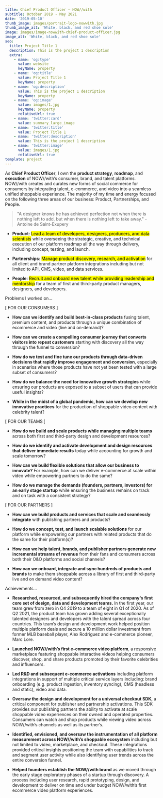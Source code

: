 ```yaml
---
title: Chief Product Officer — NOW//with
subtitle: October 2019 - May 2021
date: '2019-05-10'
thumb_image: images/portrait-logo-nowwith.jpg
thumb_image_alt: 'White, black, and red shoe sole'
image: images/image-nowwith-chief-product-officer.jpg
image_alt: 'White, black, and red shoe sole'
seo:
  title: Project Title 1
  description: This is the project 1 description
  extra:
    - name: 'og:type'
      value: website
      keyName: property
    - name: 'og:title'
      value: Project Title 1
      keyName: property
    - name: 'og:description'
      value: This is the project 1 description
      keyName: property
    - name: 'og:image'
      value: images/1.jpg
      keyName: property
      relativeUrl: true
    - name: 'twitter:card'
      value: summary_large_image
    - name: 'twitter:title'
      value: Project Title 1
    - name: 'twitter:description'
      value: This is the project 1 description
    - name: 'twitter:image'
      value: images/1.jpg
      relativeUrl: true
template: project
---
```

As **Chief Product Officer**, I own the  **product strategy**, **roadmap**, and **execution** of NOW//with’s consumer, brand, and talent platforms.  NOW//with creates and curates new forms of social commerce for consumers by integrating talent, e-commerce, and video into a seamless unified shoppable experience. The majority of my time and energy focused on the following three areas of our business: Product, Partnerships, and People.

> "A designer knows he has achieved perfection not when there is nothing left to add, but when there is nothing left to take away." -Antoine de Saint-Exupery

*   **Product**: <mark>Lead a team of developers, designers, producers, and data scientists</mark> while overseeing the strategic, creative, and technical execution of our platform roadmap all the way through delivery, including concept, testing, and launch.

<!---->

*   **Partnerships**: <mark>Manage product discovery, research, and activation</mark> for all client and brand partner platform integrations including but not limited to API, CMS, video, and data services.

<!---->

*   **People**: <mark>Recruit and onboard new talent while providing leadership and mentorship</mark> for a team of first and third-party product managers, designers, and developers.

Problems I worked on...

\[ FOR OUR CONSUMERS ]

*   **How can we identify and build best-in-class products** fusing talent, premium content, and products through a unique combination of ecommerce and video (live and on-demand)?

*   **How can we create a compelling consumer journey that converts visitors into repeat customers** starting with discovery all the way through the funnel to conversion?

*   **How do we test and fine tune our products through data-driven decisions that rapidly improve engagement and conversion**, especially in scenarios where those products have not yet been tested with a large subset of consumers?

*   **How do we balance the need for innovative growth strategies** while ensuring our products are exposed to a subset of users that can provide useful insights?

*   **While in the midst of a global pandemic, how can we develop new innovative practices** for the production of shoppable video content with celebrity talent?

\[ FOR OUR TEAMS ]

*   **How do we build and scale products while managing multiple teams** across both first and third-party design and development resources?

*   **How do we identify and activate development and design resources that deliver immediate results** today while accounting for growth and scale tomorrow?

*   **How can we build flexible solutions that allow our business to innovate?** For example, how can we deliver e-commerce at scale within video while empowering partners to do the same?

*   **How do we manage the demands (founders, partners, investors) for an early stage startup** while ensuring the business remains on track and on task with a consistent strategy?

\[ FOR OUR PARTNERS ]

*   **How can we build products and services that scale and seamlessly integrate** with publishing partners and products?

*   **How do we concept, test, and launch scalable solutions** for our platform while empowering our partners with related products that do the same for their platform(s)?

*   **How can we help talent, brands, and publisher partners generate new incremental streams of revenue** from their fans and consumers across both their O\&O platforms and social channels?

*   **How can we onboard, integrate and sync hundreds of products and brands** to make them shoppable across a library of first and third-party live and on demand video content?

Achievements...

*   **Researched, resourced, and subsequently hired the company's first core set of design, data and development teams.** In the first year, our team grew from zero in Q4 2019 to a team of eight in Q1 of 2020. As of Q2 2021, the product team has grown adding several exceptionally talented designers and developers with the talent spread across four countries. This team’s design and development work helped position multiple platform deals and secure a 10 million dollar investment from former MLB baseball player, Alex Rodriguez and e-commerce pioneer, Marc Lore.

<!---->

*   **Launched NOW//with’s first e-commerce video platform**, a responsive marketplace featuring shoppable interactive videos helping consumers discover, shop, and share products promoted by their favorite celebrities and influencers.

<!---->

*   **Led R\&D and subsequent e-commerce activations** including platform integrations in support of multiple critical service layers including: brand onboarding (e.g. product ingestion, inventory syncing), CMS (headless and static), video and data.

<!---->

*   **Oversaw the design and development for a universal checkout SDK**, a critical component for publisher and partnership activations. This SDK provides our publishing partners the ability to activate at scale shoppable video experiences on their owned and operated properties. Consumers can watch and shop products while viewing video across NOW//with’s channels as well as its partner’s.

<!---->

*   **Identified, envisioned, and oversaw the instrumentation of all platform measurement across NOW//with’s shoppable ecosystem** including but not limited to video, marketplace, and checkout.  These integrations provided critical insights positioning the team with capabilities to track and segment user activity while also identifying user trends across the entire conversion funnel.

<!---->

*   **Helped founders establish the NOW//with brand** as we moved through the early stage exploratory phases of a startup through discovery.  A process including user research, rapid prototyping, design, and development to deliver on time and under budget NOW//with’s first ecommerce video platform experiences.
